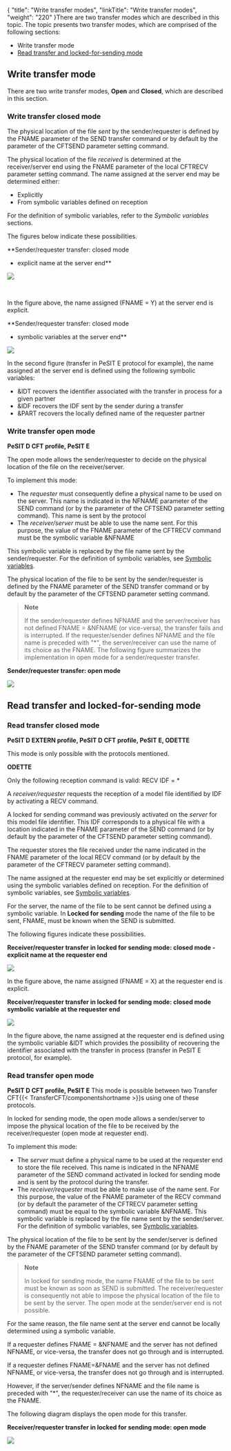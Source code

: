 {
    "title": "Write  transfer modes",
    "linkTitle": "Write transfer modes",
    "weight": "220"
}There are two transfer modes which are described in this topic. The
topic presents two transfer modes, which are comprised of the following
sections:

- Write transfer
    mode
- [Read
    transfer and locked-for-sending mode](#Read_transfer_and_locked_for_sending_mode)

<span id="Write_transfer_mode"></span>

## Write transfer mode

There are two write transfer modes, **Open**
and **Closed**, which are described
in this section.

<span id="Write_transfer_closed_mode"></span>

### Write transfer closed mode

The physical location of the file *sent* by the sender/requester
is defined by the FNAME parameter of the SEND transfer command or by default
by the parameter of the CFTSEND parameter setting command.

The physical location of the file *received* is determined at the
receiver/server end using the FNAME parameter of the local CFTRECV parameter
setting command. The name assigned at the server end may be determined
either:

- Explicitly
- From symbolic variables
    defined on reception

For the definition of symbolic variables, refer to the *Symbolic variables*
sections.

The figures below indicate these possibilities.

**Sender/requester transfer: closed mode
- explicit name at the server end**

![](/Images/TransferCFT/Send_req_tx_closed_explicit_name_server.gif)

 

In the figure above, the name assigned (FNAME = Y) at the server end
is explicit.

**Sender/requester transfer: closed mode
- symbolic variables at the server end**

![](/Images/TransferCFT/Send_req_tx_closed_symbolic_var_server.gif)

In the second figure (transfer in PeSIT E protocol for example), the
name assigned at the server end is defined using the following symbolic
variables:

- &IDT recovers
    the identifier associated with the transfer in process for a given partner
- &IDF recovers
    the IDF sent by the sender during a transfer
- &PART recovers
    the locally defined name of the requester partner

<span id="Write_transfer_open_mode"></span>

### Write transfer open mode

**PeSIT D CFT profile, PeSIT E**

The open mode allows the sender/requester to decide on the physical
location of the file on the receiver/server.

To implement this mode:

- The *requester*
    must consequently define a physical name to be used on the server. This
    name is indicated in the NFNAME parameter of the SEND command (or by the
    parameter of the CFTSEND parameter setting command). This name is sent
    by the protocol
- The *receiver/server*
    must be able to use the name sent. For this purpose, the value of the
    FNAME parameter of the CFTRECV command must be the symbolic variable &NFNAME

This symbolic variable is replaced by the file name sent by the sender/requester.
For the definition of symbolic variables, see [Symbolic
variables](../../../c_intro_userinterfaces/command_summary/symbolic_variables).

The physical location of the file to be sent by the sender/requester
is defined by the FNAME parameter of the SEND transfer command or by default
by the parameter of the CFTSEND parameter setting command.

> **Note**
>
> If the sender/requester defines NFNAME and the server/receiver has
> not defined FNAME = &NFNAME (or vice-versa), the transfer fails and
> is interrupted. If the requester/sender defines NFNAME and the file name
> is preceded with "\*", the server/receiver can use the name of
> its choice as the FNAME. The following figure summarizes the implementation
> in open mode for a sender/requester transfer.

**Sender/requester transfer: open mode**

![](/Images/TransferCFT/Send_transfer_req_open_mode.gif)

<span id="Read_transfer_and_locked_for_sending_mode"></span>

## Read transfer and locked-for-sending mode

<span id="Read_transfer_closed_mode"></span>

### Read transfer closed mode

**PeSIT D EXTERN profile, PeSIT
D CFT profile, PeSIT E, ODETTE**

This mode is only possible with the protocols mentioned.

**ODETTE**

Only the following reception command is valid: RECV IDF = \*

A *receiver/requester* requests the reception of a model file identified
by IDF by activating a RECV command.

A locked for sending command was previously activated on the *server*
for this model file identifier. This IDF corresponds to a physical file
with a location indicated in the FNAME parameter of the SEND command (or
by default by the parameter of the CFTSEND parameter setting command).

The requester stores the file received under the name indicated in the
FNAME parameter of the local RECV command (or by default by the parameter
of the CFTRECV parameter setting command).

The name assigned at the requester end
may be set explicitly or determined using the symbolic variables defined
on reception. For the definition of symbolic variables, see [Symbolic
variables](../../../c_intro_userinterfaces/command_summary/symbolic_variables).

For the server, the name of the file to be sent cannot be defined using
a symbolic variable. In ****Locked for sending****
mode the name of the file to be sent, FNAME, must be known when the SEND
is submitted.

The following figures indicate these possibilities.

**Receiver/requester transfer in locked
for sending mode: closed mode - explicit name at the requester end**

![](/Images/TransferCFT/Rec_req_tx__lock_for_send_closd_explicit_req_end.gif)

In the figure above, the name assigned (FNAME = X) at the requester
end is explicit.

**Receiver/requester transfer in locked
for sending mode: closed mode symbolic variable at the requester end**

![](/Images/TransferCFT/Rec_req_tx_lock_send_closed_symbolic_var_on_requester.gif)

In the figure above, the name assigned at the requester end is defined
using the symbolic variable &IDT which provides the possibility of
recovering the identifier associated with the transfer in process (transfer
in PeSIT E protocol, for example).

<span id="Read_transfer_open_mode"></span>

### Read transfer open mode

**PeSIT D CFT profile, PeSIT E** This
mode is possible between two Transfer CFT{{< TransferCFT/componentshortname  >}}s using one of these
protocols.

In locked for sending mode, the open mode allows a sender/server to
impose the physical location of the file to be received by the receiver/requester
(open mode at requester end).

To implement this mode:

- The *server*
    must define a physical name to be used at the requester end to store the
    file received. This name is indicated in the NFNAME parameter of the SEND
    command activated in locked for sending mode and is sent by the protocol
    during the transfer.
- The *receiver/requester*
    must be able to make use of the name sent. For this purpose, the value
    of the FNAME parameter of the RECV command (or by default the parameter
    of the CFTRECV parameter setting command) must be equal to the symbolic
    variable &NFNAME. This symbolic variable is replaced by the file name
    sent by the sender/server. For the definition of symbolic variables, see [Symbolic variables](../../../c_intro_userinterfaces/command_summary/symbolic_variables).

The physical location of the file to be sent by the sender/server is
defined by the FNAME parameter of the SEND transfer command (or by default
by the parameter of the CFTSEND parameter setting command).

> **Note**
>
> In locked for sending mode, the name FNAME of the file to be sent
> must be known as soon as SEND is submitted. The receiver/requester is
> consequently not able to impose the physical location of the file to be
> sent by the server. The open mode at the sender/server end is not possible.

For the same reason, the file name sent at the server end cannot be
locally determined using a symbolic variable.

If a requester defines FNAME = &NFNAME and the server has not defined
NFNAME, or vice-versa, the transfer does not go through and is interrupted.

If a requester defines FNAME=&FNAME and the server has not defined
NFNAME, or vice-versa, the transfer does not go through and is interrupted.

However, if the server/sender defines NFNAME and the file name is preceded
with "\*", the requester/receiver can use the name of its choice
as the FNAME.

The following diagram displays the open mode for this
transfer.

**Receiver/requester transfer in locked
for sending mode: open mode**

![](/Images/TransferCFT/Rec_req_tx_locked_for_send_open.gif)
